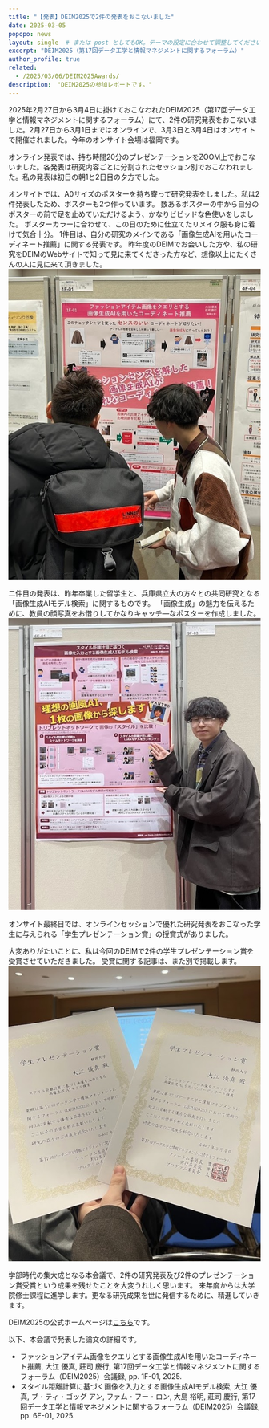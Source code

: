 ```yaml
---
title: "【発表】DEIM2025で2件の発表をおこないました"
date: 2025-03-05
popopo: news
layout: single  # または post としてもOK。テーマの設定に合わせて調整してください。
excerpt: "DEIM2025（第17回データ工学と情報マネジメントに関するフォーラム）"
author_profile: true
related:
  - /2025/03/06/DEIM2025Awards/
description:　"DEIM2025の参加レポートです。"
---
```


2025年2月27日から3月4日に掛けておこなわれたDEIM2025（第17回データ工学と情報マネジメントに関するフォーラム）にて、2件の研究発表をおこないました。2月27日から3月1日まではオンラインで、3月3日と3月4日はオンサイトで開催されました。今年のオンサイト会場は福岡です。

オンライン発表では、持ち時間20分のプレゼンテーションをZOOM上でおこないました。各発表は研究内容ごとに分割されたセッション別でおこなわれました。私の発表は初日の朝1と2日目の夕方でした。

オンサイトでは、A0サイズのポスターを持ち寄って研究発表をしました。私は2件発表したため、ポスターも2つ作っています。
数あるポスターの中から自分のポスターの前で足を止めていただけるよう、かなりビビッドな色使いをしました。
ポスターカラーに合わせて、この日のために仕立てたリメイク服も身に着けて気合十分。
1件目は、自分の研究のメインである「画像生成AIを用いたコーディネート推薦」に関する発表です。
昨年度のDEIMでお会いした方や、私の研究をDEIMのWebサイトで知って見に来てくださった方など、想像以上にたくさんの人に見に来て頂きました。
![一件目のポスター発表の様子](/assets/img/posts/20250305/DEIM2025_1.jpg)


二件目の発表は、昨年卒業した留学生と、兵庫県立大の方々との共同研究となる「画像生成AIモデル検索」に関するものです。
「画像生成」の魅力を伝えるために、教員の顔写真をお借りしてかなりキャッチ―なポスターを作成しました。
![二件目のポスター](/assets/img/posts/20250305/DEIM2025_2.jpg)

オンサイト最終日では、オンラインセッションで優れた研究発表をおこなった学生に与えられる「学生プレゼンテーション賞」の授賞式がありました。

大変ありがたいことに、私は今回のDEIMで2件の学生プレゼンテーション賞を受賞させていただきました。
受賞に関する記事は、また別で掲載します。
![歓喜](/assets/img/posts/20250305/DEIM2025_3.jpg)


学部時代の集大成となる本会議で、2件の研究発表及び2件のプレゼンテーション賞受賞という成果を残せたことを大変うれしく思います。
来年度からは大学院修士課程に進学します。更なる研究成果を世に発信するために、精進していきます。

DEIM2025の公式ホームページは[こちら](https://pub.confit.atlas.jp/ja/event/deim2025)です。

以下、本会議で発表した論文の詳細です。
* ファッションアイテム画像をクエリとする画像生成AIを用いたコーディネート推薦, 大江 優真, 莊司 慶行, 第17回データ工学と情報マネジメントに関するフォーラム（DEIM2025）会議録, pp. 1F-01, 2025.
* スタイル距離計算に基づく画像を入力とする画像生成AIモデル検索, 大江 優真, ブ・ティ・ゴッグ アン, ファム・フー・ロン, 大島 裕明, 莊司 慶行, 第17回データ工学と情報マネジメントに関するフォーラム（DEIM2025）会議録, pp. 6E-01, 2025.